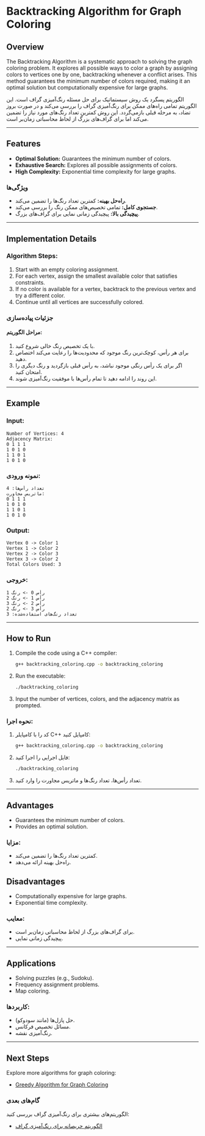 # Backtracking Algorithm for Graph Coloring

## Overview
The Backtracking Algorithm is a systematic approach to solving the graph coloring problem. It explores all possible ways to color a graph by assigning colors to vertices one by one, backtracking whenever a conflict arises. This method guarantees the minimum number of colors required, making it an optimal solution but computationally expensive for large graphs.

الگوریتم پسگرد یک روش سیستماتیک برای حل مسئله رنگ‌آمیزی گراف است. این الگوریتم تمامی راه‌های ممکن برای رنگ‌آمیزی گراف را بررسی می‌کند و در صورت بروز تضاد، به مرحله قبلی بازمی‌گردد. این روش کمترین تعداد رنگ‌های مورد نیاز را تضمین می‌کند اما برای گراف‌های بزرگ از لحاظ محاسباتی زمان‌بر است.

---

## Features
- **Optimal Solution:** Guarantees the minimum number of colors.
- **Exhaustive Search:** Explores all possible assignments of colors.
- **High Complexity:** Exponential time complexity for large graphs.

### ویژگی‌ها
- **راه‌حل بهینه:** کمترین تعداد رنگ‌ها را تضمین می‌کند.
- **جستجوی کامل:** تمامی تخصیص‌های ممکن رنگ را بررسی می‌کند.
- **پیچیدگی بالا:** پیچیدگی زمانی نمایی برای گراف‌های بزرگ.

---

## Implementation Details
### Algorithm Steps:
1. Start with an empty coloring assignment.
2. For each vertex, assign the smallest available color that satisfies constraints.
3. If no color is available for a vertex, backtrack to the previous vertex and try a different color.
4. Continue until all vertices are successfully colored.

### جزئیات پیاده‌سازی
#### مراحل الگوریتم:
1. با یک تخصیص رنگ خالی شروع کنید.
2. برای هر رأس، کوچک‌ترین رنگ موجود که محدودیت‌ها را رعایت می‌کند اختصاص دهید.
3. اگر برای یک رأس رنگی موجود نباشد، به رأس قبلی بازگردید و رنگ دیگری را امتحان کنید.
4. این روند را ادامه دهید تا تمام رأس‌ها با موفقیت رنگ‌آمیزی شوند.

---

## Example
### Input:
```
Number of Vertices: 4
Adjacency Matrix:
0 1 1 1
1 0 1 0
1 1 0 1
1 0 1 0
```

### نمونه ورودی:
```
تعداد رأس‌ها: 4
ماتریس مجاورت:
0 1 1 1
1 0 1 0
1 1 0 1
1 0 1 0
```

### Output:
```
Vertex 0 -> Color 1
Vertex 1 -> Color 2
Vertex 2 -> Color 3
Vertex 3 -> Color 2
Total Colors Used: 3
```

### خروجی:
```
رأس 0 -> رنگ 1
رأس 1 -> رنگ 2
رأس 2 -> رنگ 3
رأس 3 -> رنگ 2
تعداد رنگ‌های استفاده‌شده: 3
```


---

## How to Run
1. Compile the code using a C++ compiler:
   ```bash
   g++ backtracking_coloring.cpp -o backtracking_coloring
   ```
2. Run the executable:
   ```bash
   ./backtracking_coloring
   ```
3. Input the number of vertices, colors, and the adjacency matrix as prompted.

### نحوه اجرا:
1. کد را با کامپایلر C++ کامپایل کنید:
   ```bash
   g++ backtracking_coloring.cpp -o backtracking_coloring
   ```
2. فایل اجرایی را اجرا کنید:
   ```bash
   ./backtracking_coloring
   ```
3. تعداد رأس‌ها، تعداد رنگ‌ها و ماتریس مجاورت را وارد کنید.

---

## Advantages
- Guarantees the minimum number of colors.
- Provides an optimal solution.

### مزایا:
- کمترین تعداد رنگ‌ها را تضمین می‌کند.
- راه‌حل بهینه ارائه می‌دهد.

## Disadvantages
- Computationally expensive for large graphs.
- Exponential time complexity.

### معایب:
- برای گراف‌های بزرگ از لحاظ محاسباتی زمان‌بر است.
- پیچیدگی زمانی نمایی.

---

## Applications
- Solving puzzles (e.g., Sudoku).
- Frequency assignment problems.
- Map coloring.

### کاربردها:
- حل پازل‌ها (مانند سودوکو).
- مسائل تخصیص فرکانس.
- رنگ‌آمیزی نقشه.

---

## Next Steps
Explore more algorithms for graph coloring:
- [Greedy Algorithm for Graph Coloring](./greedy_graph_coloring_readme.md)

### گام‌های بعدی
الگوریتم‌های بیشتری برای رنگ‌آمیزی گراف بررسی کنید:
- [الگوریتم حریصانه برای رنگ‌آمیزی گراف](./greedy_graph_coloring_readme.md)

